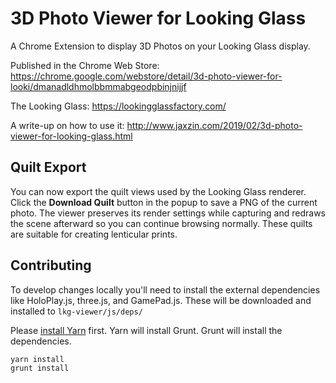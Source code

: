 # 3D Photo Viewer for Looking Glass
A Chrome Extension to display 3D Photos on your Looking Glass display.

Published in the Chrome Web Store: https://chrome.google.com/webstore/detail/3d-photo-viewer-for-looki/dmanadldhmolbbmmabgeodpbinjnijjf

The Looking Glass: https://lookingglassfactory.com/

A write-up on how to use it: http://www.jaxzin.com/2019/02/3d-photo-viewer-for-looking-glass.html

## Quilt Export

You can now export the quilt views used by the Looking Glass renderer. Click the
**Download Quilt** button in the popup to save a PNG of the current photo. The
viewer preserves its render settings while capturing and redraws the scene
afterward so you can continue browsing normally. These quilts are suitable for
creating lenticular prints.

## Contributing

To develop changes locally you'll need to install the external dependencies like HoloPlay.js, three.js, and GamePad.js.
These will be downloaded and installed to `lkg-viewer/js/deps/`

Please [install Yarn](https://yarnpkg.com/lang/en/docs/install/) first. 
Yarn will install Grunt.
Grunt will install the dependencies.
```
yarn install
grunt install
```
